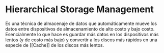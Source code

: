 # Hierarchical Storage Management
Es una técnica de almacenaje de datos que automáticamente mueve los datos entre dispositivos de almacenamiento de alto costo y bajo costo.
Esencialmente lo que hace es guardar más datos en los dispositivos más lentos (y de costo más bajo) y convertir a los discos más rápidos en una especie de [[Cache]] de los discos más lentos.